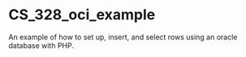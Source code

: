 # CS_328_oci_example
An example of how to set up, insert, and select rows using an oracle database with PHP.
